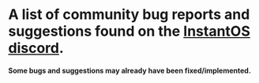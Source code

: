 # A list of community bug reports and suggestions found on the [InstantOS discord](https://discord.gg/qH3z8gGTbz).
#### Some bugs and suggestions may already have been fixed/implemented. 
